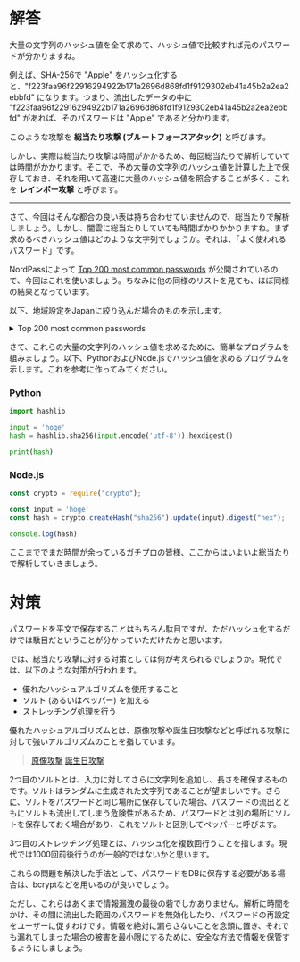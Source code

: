 # 解答

大量の文字列のハッシュ値を全て求めて、ハッシュ値で比較すれば元のパスワードが分かりますね。

例えば、SHA-256で "Apple" をハッシュ化すると、"f223faa96f22916294922b171a2696d868fd1f9129302eb41a45b2a2ea2ebbfd" になります。つまり、流出したデータの中に "f223faa96f22916294922b171a2696d868fd1f9129302eb41a45b2a2ea2ebbfd" があれば、そのパスワードは "Apple" であると分かります。

このような攻撃を **総当たり攻撃 (ブルートフォースアタック)** と呼びます。

しかし、実際は総当たり攻撃は時間がかかるため、毎回総当たりで解析していては時間がかかります。そこで、予め大量の文字列のハッシュ値を計算した上で保存しておき、それを用いて高速に大量のハッシュ値を照合することが多く、これを **レインボー攻撃** と呼びます。

-------------

さて、今回はそんな都合の良い表は持ち合わせていませんので、総当たりで解析しましょう。しかし、闇雲に総当たりしていても時間ばかりかかりますね。まず求めるべきハッシュ値はどのような文字列でしょうか。それは、「よく使われるパスワード」です。

NordPassによって [Top 200 most common passwords](https://nordpass.com/most-common-passwords-list/?utm_source=twitter&utm_medium=social&utm_campaign=top200passords2021) が公開されているので、今回はこれを使いましょう。ちなみに他の同様のリストを見ても、ほぼ同様の結果となっています。

以下、地域設定をJapanに絞り込んだ場合のものを示します。

<details><summary>Top 200 most common passwords</summary>

```
"password"
"123456"
"123456789"
"12345678"
"1qaz2wsx"
"member"
"asdfghjk"
"12345"
"password1"
"1234567890"
"asdfghjkl"
"asdf1234"
"qwertyuiop"
"qwerty"
"sakura"
"1q2w3e4r"
"qwer1234"
"abcd1234"
"zaq12wsx"
"qwertyui"
"takahiro"
"1234567"
"987654321"
"zxcvbnm"
"fujitvpass"
"baseball"
"1234qwer"
"doraemon"
"12341234"
"qazwsxedc"
"masahiro"
"qazwsx"
"1qazxsw2"
"himawari"
"nekoneko"
"hiroyuki"
"kuroneko"
"lovelove"
"abc123"
"iloveyou"
"112233"
"asdfasdf"
"takayuki"
"11223344"
"88888888"
"nikoniko"
"yamamoto"
"yuantuo"
"nakamura"
"isme"
"654321"
"watanabe"
"tomotomo"
"hirohiro"
"masamasa"
"hanahana"
"q1w2e3r4"
"marlboro"
"123123123"
"kirakira"
"masayuki"
"qwe123"
"hogehoge"
"12344321"
"1234abcd"
"takataka"
"123321"
"onepiece"
"sakurasaku"
"asdfgh"
"zaq1xsw2"
"takoyaki"
"tomohiro"
"abc12345"
"666666"
"yukiyuki"
"1q2w3e"
"morimori"
"123qwe"
"kamikaze"
"sunshine"
"qweasdzxc"
"123456789a"
"kamisama"
"princess"
"dragon"
"korokoro"
"soccer"
"kawasaki"
"ryousuke"
"147258369"
"abcdefgh"
"mokomoko"
"starwars"
"zxcvbn"
"nyanmage"
"7777777"
"superman"
"87654321"
"ganndamu"
"kumakuma"
"anpanman"
"makoto"
"football"
"yasuhiro"
"chocolate"
"sakusaku"
"makimaki"
"sakamoto"
"yokohama"
"kojikoji"
"passpass"
"kazuhiro"
"hiroki"
"qwerasdf"
"arigatou"
"qwerty123"
"freedom"
"banana"
"darkness"
"zxcv1234"
"aisiteru"
"daisuke"
"infinity"
"masaki"
"takanori"
"basketball"
"kenken"
"takashi"
"doragonn"
"kazuki"
"takuya"
"computer"
"masanori"
"uchipass"
"1q2w3e4r5t"
"radwimps"
"sasasa"
"1qaz1qaz"
"daisuki"
"kazukazu"
"haruharu"
"higurasi"
"passw0rd"
"kokoro"
"a1b2c3d4"
"redstone"
"kanakana"
"tomoyuki"
"ultimate"
"masataka"
"masamune"
"hasegawa"
"slipknot"
"pakistan"
"orange"
"mayumayu"
"haruka"
"takahasi"
"mikimiki"
"asdfzxcv"
"zxc123"
"miyuki"
"michelle"
"yorosiku"
"sinigami"
"rakisuta"
"xxxxxx"
"korosuke"
"marumaru"
"tomato"
"unkounko"
"takutaku"
"samurai"
"warcraft"
"kerokero"
"123qweasd"
"hayabusa"
"gundam"
"abcdefg"
"internet"
"asasas"
"sasasasa"
"marimari"
"satoshi"
"keisuke"
"qawsedrf"
"piyopiyo"
"yakiniku"
"akasatana"
"blackcat"
"yarakasita"
"yamazaki"
"nightmare"
"takahashi"
"taketake"
"ragnarok"
"metallica"
"tsuyoshi"
"123123"
```

> [Top 200
most common passwords | Japan](https://nordpass.com/most-common-passwords-list/?utm_source=twitter&utm_medium=social&utm_campaign=top200passords2021)
</details>

さて、これらの大量の文字列のハッシュ値を求めるために、簡単なプログラムを組みましょう。以下、PythonおよびNode.jsでハッシュ値を求めるプログラムを示します。これを参考に作ってみてください。

### Python
```python
import hashlib

input = 'hoge'
hash = hashlib.sha256(input.encode('utf-8')).hexdigest()

print(hash)
```

### Node.js
```js
const crypto = require("crypto");

const input = 'hoge'
const hash = crypto.createHash("sha256").update(input).digest("hex");

console.log(hash)
```

ここまででまだ時間が余っているガチプロの皆様、ここからはいよいよ総当たりで解析していきましょう。

# 対策
パスワードを平文で保存することはもちろん駄目ですが、ただハッシュ化するだけでは駄目だということが分かっていただけたかと思います。

では、総当たり攻撃に対する対策としては何が考えられるでしょうか。現代では、以下のような対策が行われます。

- 優れたハッシュアルゴリズムを使用すること
- ソルト (あるいはペッパー) を加える
- ストレッチング処理を行う
  
優れたハッシュアルゴリズムとは、原像攻撃や誕生日攻撃などと呼ばれる攻撃に対して強いアルゴリズムのことを指しています。

> [原像攻撃](https://ja.wikipedia.org/wiki/%E5%8E%9F%E5%83%8F%E6%94%BB%E6%92%83)
> [誕生日攻撃](https://ja.wikipedia.org/wiki/%E8%AA%95%E7%94%9F%E6%97%A5%E6%94%BB%E6%92%83)

2つ目のソルトとは、入力に対してさらに文字列を追加し、長さを確保するものです。ソルトはランダムに生成された文字列であることが望ましいです。さらに、ソルトをパスワードと同じ場所に保存していた場合、パスワードの流出とともにソルトも流出してしまう危険性があるため、パスワードとは別の場所にソルトを保存しておく場合があり、これをソルトと区別してペッパーと呼びます。

3つ目のストレッチング処理とは、ハッシュ化を複数回行うことを指します。現代では1000回前後行うのが一般的ではないかと思います。

これらの問題を解決した手法として、パスワードをDBに保存する必要がある場合は、bcryptなどを用いるのが良いでしょう。

ただし、これらはあくまで情報漏洩の最後の砦でしかありません。解析に時間をかけ、その間に流出した範囲のパスワードを無効化したり、パスワードの再設定をユーザーに促すわけです。情報を絶対に漏らさないことを念頭に置き、それでも漏れてしまった場合の被害を最小限にするために、安全な方法で情報を保管するようにしましょう。
